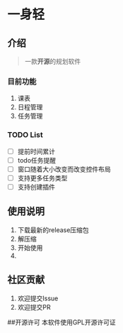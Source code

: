 # 一身轻

## 介绍

> 一款**开源**的规划软件  


### 目前功能

1. 课表
2. 日程管理
3. 任务管理

### TODO List

- [ ] 提前时间累计
- [ ] todo任务提醒
- [ ] 窗口随着大小改变而改变控件布局
- [ ] 支持更多任务类型
- [ ] 支持创建插件

## 使用说明

1. 下载最新的release压缩包
2. 解压缩
3. 开始使用
4. 
## 社区贡献

1. 欢迎提交Issue
2. 欢迎提交PR

##开源许可
本软件使用GPL开源许可证
